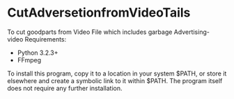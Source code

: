 # CutAdversetionfromVideoTails
To cut goodparts from Video File which  includes garbage  Advertising- video
Requirements:
* Python 3.2.3+
* FFmpeg

To install this program, copy it to a location in your system $PATH, or store
it elsewhere and create a symbolic link to it within $PATH. The program itself
does not require any further installation.
 
 
 

